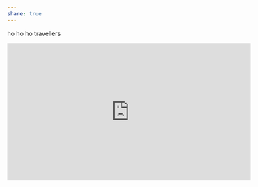 ```yaml
---
share: true
---
```

ho ho ho travellers

<iframe width="560" height="315" src="https://www.youtube.com/embed/dJ7QHbxNgJQ" title="YouTube video player" frameborder="0" allow="accelerometer; autoplay; clipboard-write; encrypted-media; gyroscope; picture-in-picture; web-share" allowfullscreen></iframe>
